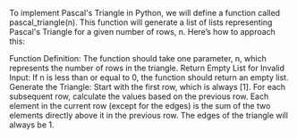 To implement Pascal's Triangle in Python, we will define a function called pascal_triangle(n). This function will generate a list of lists representing Pascal's Triangle for a given number of rows, n. Here’s how to approach this:

Function Definition: The function should take one parameter, n, which represents the number of rows in the triangle.
Return Empty List for Invalid Input: If n is less than or equal to 0, the function should return an empty list.
Generate the Triangle:
Start with the first row, which is always [1].
For each subsequent row, calculate the values based on the previous row.
Each element in the current row (except for the edges) is the sum of the two elements directly above it in the previous row.
The edges of the triangle will always be 1.
